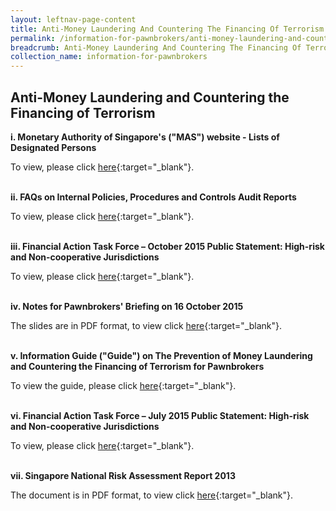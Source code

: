 ```yaml
---
layout: leftnav-page-content
title: Anti-Money Laundering And Countering The Financing Of Terrorism
permalink: /information-for-pawnbrokers/anti-money-laundering-and-countering-the-financing-of-terrorism/
breadcrumb: Anti-Money Laundering And Countering The Financing Of Terrorism
collection_name: information-for-pawnbrokers
---
```


Anti-Money Laundering and Countering the Financing of Terrorism
---

**i. Monetary Authority of Singapore's ("MAS") website - Lists of Designated Persons**

To view, please click [here](http://www.mas.gov.sg/Regulations-and-Financial-Stability/Anti-Money-Laundering-Countering-The-Financing-Of-Terrorism-And-Targeted-Financial-Sanctions/Targeted-Financial-Sanctions/Lists-of-Designated-Individuals-and-Entities.aspx){:target="_blank"}.<br><br>

**ii. FAQs on Internal Policies, Procedures and Controls Audit Reports**

To view, please click [here](/files/FAQsonPPCaudit.pdf){:target="_blank"}.<br><br>

**iii. Financial Action Task Force – October 2015 Public Statement: High-risk and Non-cooperative Jurisdictions**

To view, please click [here](http://www.mas.gov.sg/Regulations-and-Financial-Stability/Anti-Money-Laundering-Countering-The-Financing-Of-Terrorism-And-Targeted-Financial-Sanctions/Anti-Money-Laundering-and-Countering-the-Financing-of-Terrorism/AMLCFT-Announcements/2015/October-2015-FATF-Statement.aspx){:target="_blank"}.<br><br>    

**iv. Notes for Pawnbrokers' Briefing on 16 October 2015**

The slides are in PDF format, to view click [here](/files/AMLCFTNotes.pdf){:target="_blank"}.<br><br>

**v. Information Guide ("Guide") on The Prevention of Money Laundering and Countering the Financing of Terrorism for Pawnbrokers**

To view the guide, please click [here](/files/InfoGuideforPawnbrokers_3.pdf){:target="_blank"}.<br><br>

**vi. Financial Action Task Force – July 2015 Public Statement: High-risk and Non-cooperative Jurisdictions**

To view, please click [here](http://www.mas.gov.sg/Regulations-and-Financial-Stability/Anti-Money-Laundering-Countering-The-Financing-Of-Terrorism-And-Targeted-Financial-Sanctions/Anti-Money-Laundering-and-Countering-the-Financing-of-Terrorism/AMLCFT-Announcements/2015/June-FATF-Statement.aspx){:target="_blank"}.<br><br>


**vii. Singapore National Risk Assessment Report 2013**

The document is in PDF format, to view click [here](/files/SingaporeNRAReport2013_24032015.pdf){:target="_blank"}.<br><br>
